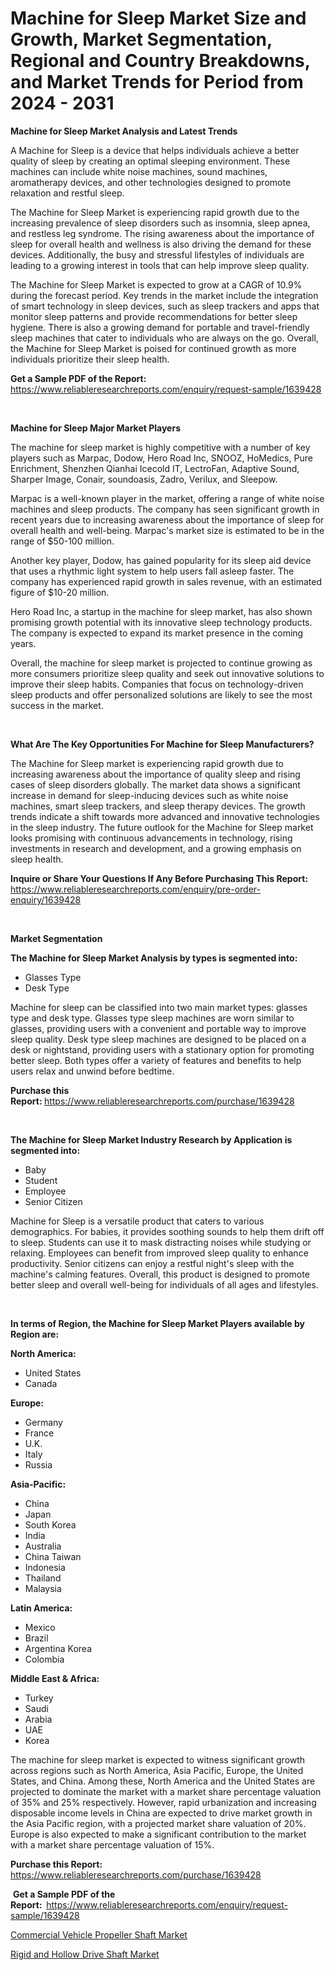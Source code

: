 <p><h1>Machine for Sleep Market Size and Growth, Market Segmentation, Regional and Country Breakdowns, and Market Trends for Period from 2024 -  2031</h1></p><p><strong>Machine for Sleep Market Analysis and Latest Trends</strong></p>
<p><p>A Machine for Sleep is a device that helps individuals achieve a better quality of sleep by creating an optimal sleeping environment. These machines can include white noise machines, sound machines, aromatherapy devices, and other technologies designed to promote relaxation and restful sleep.</p><p>The Machine for Sleep Market is experiencing rapid growth due to the increasing prevalence of sleep disorders such as insomnia, sleep apnea, and restless leg syndrome. The rising awareness about the importance of sleep for overall health and wellness is also driving the demand for these devices. Additionally, the busy and stressful lifestyles of individuals are leading to a growing interest in tools that can help improve sleep quality.</p><p>The Machine for Sleep Market is expected to grow at a CAGR of 10.9% during the forecast period. Key trends in the market include the integration of smart technology in sleep devices, such as sleep trackers and apps that monitor sleep patterns and provide recommendations for better sleep hygiene. There is also a growing demand for portable and travel-friendly sleep machines that cater to individuals who are always on the go. Overall, the Machine for Sleep Market is poised for continued growth as more individuals prioritize their sleep health.</p></p>
<p><strong>Get a Sample PDF of the Report:&nbsp;</strong> <a href="https://www.reliableresearchreports.com/enquiry/request-sample/1639428">https://www.reliableresearchreports.com/enquiry/request-sample/1639428</a></p>
<p>&nbsp;</p>
<p><strong>Machine for Sleep Major Market Players</strong></p>
<p><p>The machine for sleep market is highly competitive with a number of key players such as Marpac, Dodow, Hero Road Inc, SNOOZ, HoMedics, Pure Enrichment, Shenzhen Qianhai Icecold IT, LectroFan, Adaptive Sound, Sharper Image, Conair, soundoasis, Zadro, Verilux, and Sleepow. </p><p>Marpac is a well-known player in the market, offering a range of white noise machines and sleep products. The company has seen significant growth in recent years due to increasing awareness about the importance of sleep for overall health and well-being. Marpac's market size is estimated to be in the range of $50-100 million.</p><p>Another key player, Dodow, has gained popularity for its sleep aid device that uses a rhythmic light system to help users fall asleep faster. The company has experienced rapid growth in sales revenue, with an estimated figure of $10-20 million.</p><p>Hero Road Inc, a startup in the machine for sleep market, has also shown promising growth potential with its innovative sleep technology products. The company is expected to expand its market presence in the coming years.</p><p>Overall, the machine for sleep market is projected to continue growing as more consumers prioritize sleep quality and seek out innovative solutions to improve their sleep habits. Companies that focus on technology-driven sleep products and offer personalized solutions are likely to see the most success in the market.</p></p>
<p>&nbsp;</p>
<p><strong>What Are The Key Opportunities For Machine for Sleep Manufacturers?</strong></p>
<p><p>The Machine for Sleep market is experiencing rapid growth due to increasing awareness about the importance of quality sleep and rising cases of sleep disorders globally. The market data shows a significant increase in demand for sleep-inducing devices such as white noise machines, smart sleep trackers, and sleep therapy devices. The growth trends indicate a shift towards more advanced and innovative technologies in the sleep industry. The future outlook for the Machine for Sleep market looks promising with continuous advancements in technology, rising investments in research and development, and a growing emphasis on sleep health.</p></p>
<p><strong>Inquire or Share Your Questions If Any Before Purchasing This Report:</strong> <a href="https://www.reliableresearchreports.com/enquiry/pre-order-enquiry/1639428">https://www.reliableresearchreports.com/enquiry/pre-order-enquiry/1639428</a></p>
<p>&nbsp;</p>
<p><strong>Market Segmentation</strong></p>
<p><strong>The Machine for Sleep Market Analysis by types is segmented into:</strong></p>
<p><ul><li>Glasses Type</li><li>Desk Type</li></ul></p>
<p><p>Machine for sleep can be classified into two main market types: glasses type and desk type. Glasses type sleep machines are worn similar to glasses, providing users with a convenient and portable way to improve sleep quality. Desk type sleep machines are designed to be placed on a desk or nightstand, providing users with a stationary option for promoting better sleep. Both types offer a variety of features and benefits to help users relax and unwind before bedtime.</p></p>
<p><strong>Purchase this Report:&nbsp;</strong><a href="https://www.reliableresearchreports.com/purchase/1639428">https://www.reliableresearchreports.com/purchase/1639428</a></p>
<p>&nbsp;</p>
<p><strong>The Machine for Sleep Market Industry Research by Application is segmented into:</strong></p>
<p><ul><li>Baby</li><li>Student</li><li>Employee</li><li>Senior Citizen</li></ul></p>
<p><p>Machine for Sleep is a versatile product that caters to various demographics. For babies, it provides soothing sounds to help them drift off to sleep. Students can use it to mask distracting noises while studying or relaxing. Employees can benefit from improved sleep quality to enhance productivity. Senior citizens can enjoy a restful night's sleep with the machine's calming features. Overall, this product is designed to promote better sleep and overall well-being for individuals of all ages and lifestyles.</p></p>
<p>&nbsp;</p>
<p><strong>In terms of Region, the Machine for Sleep Market Players available by Region are:</strong></p>
<p>
    <p> <strong> North America: </strong>
        <ul>
            <li>United States</li>
            <li>Canada</li>
        </ul>
        </p> 
    <p> <strong> Europe: </strong>
        <ul>
            <li>Germany</li>
            <li>France</li>
            <li>U.K.</li>
            <li>Italy</li>
            <li>Russia</li>
        </ul>
        </p> 
    <p> <strong> Asia-Pacific: </strong>
        <ul>
            <li>China</li>
            <li>Japan</li>
            <li>South Korea</li>
            <li>India</li>
            <li>Australia</li>
            <li>China Taiwan</li>
            <li>Indonesia</li>
            <li>Thailand</li>
            <li>Malaysia</li>
        </ul>
        </p> 
    <p> <strong> Latin America: </strong>
        <ul>
            <li>Mexico</li>
            <li>Brazil</li>
            <li>Argentina Korea</li>
            <li>Colombia</li>
        </ul>
        </p> 
    <p> <strong> Middle East & Africa: </strong>
        <ul>
            <li>Turkey</li>
            <li>Saudi</li>
            <li>Arabia</li>
            <li>UAE</li>
            <li>Korea</li>
        </ul>
    </p>
    </p>
<p><p>The machine for sleep market is expected to witness significant growth across regions such as North America, Asia Pacific, Europe, the United States, and China. Among these, North America and the United States are projected to dominate the market with a market share percentage valuation of 35% and 25% respectively. However, rapid urbanization and increasing disposable income levels in China are expected to drive market growth in the Asia Pacific region, with a projected market share valuation of 20%. Europe is also expected to make a significant contribution to the market with a market share percentage valuation of 15%.</p></p>
<p><strong>Purchase this Report: </strong><a href="https://www.reliableresearchreports.com/purchase/1639428">https://www.reliableresearchreports.com/purchase/1639428</a></p>
<p>&nbsp;<strong>Get a Sample PDF of the Report:&nbsp;&nbsp;</strong><a href="https://www.reliableresearchreports.com/enquiry/request-sample/1639428">https://www.reliableresearchreports.com/enquiry/request-sample/1639428</a></p>
<p><strong></strong></p>
<p><p><a href="https://funky-papaya-cf4.notion.site/Commercial-Vehicle-Propeller-Shaft-Market-Provides-a-Comprehensive-Analysis-Including-a-Macro-Overvi-88cbb62f90a743399c0b46439ca25d27">Commercial Vehicle Propeller Shaft Market</a></p><p><a href="https://confirmed-shield-e13.notion.site/Rigid-and-Hollow-Drive-Shaft-Market-Size-Reflecting-a-Forecast-Till-2031-Market-By-Type-By-Applica-f6ad9bcca8c64ff4a6fb6908a0fc50ef">Rigid and Hollow Drive Shaft Market</a></p></p>